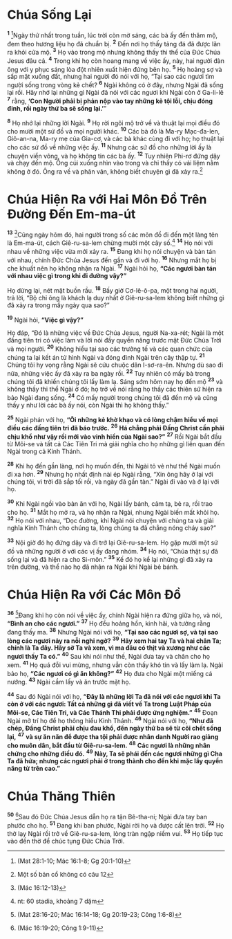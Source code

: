 # Chúa Sống Lại
<sup><b>1</b></sup> [^1@-cbf1a832-7403-4387-b429-2d0dafbe40de]Ngày thứ nhất trong tuần, lúc trời còn mờ sáng, các bà ấy đến thăm mộ, đem theo hương liệu họ đã chuẩn bị. <sup><b>2</b></sup> Đến nơi họ thấy tảng đá đã được lăn ra khỏi cửa mộ. <sup><b>3</b></sup> Họ vào trong mộ nhưng không thấy thi thể của Đức Chúa Jesus đâu cả. <sup><b>4</b></sup> Trong khi họ còn hoang mang về việc ấy, này, hai người đàn ông với y phục sáng lòa đột nhiên xuất hiện đứng bên họ. <sup><b>5</b></sup> Họ hoảng sợ và sấp mặt xuống đất, nhưng hai người đó nói với họ, “Tại sao các ngươi tìm người sống trong vòng kẻ chết? <sup><b>6</b></sup> Ngài không có ở đây, nhưng Ngài đã sống lại rồi. Hãy nhớ lại những gì Ngài đã nói với các ngươi khi Ngài còn ở Ga-li-lê <sup><b>7</b></sup> rằng, **‘Con Người phải bị phản nộp vào tay những kẻ tội lỗi, chịu đóng đinh, rồi ngày thứ ba sẽ sống lại.’**”

<sup><b>8</b></sup> Họ nhớ lại những lời Ngài. <sup><b>9</b></sup> Họ rời ngôi mộ trở về và thuật lại mọi điều đó cho mười một sứ đồ và mọi người khác. <sup><b>10</b></sup> Các bà đó là Ma-ry Mạc-đa-len, Giô-an-na, Ma-ry mẹ của Gia-cơ, và các bà khác cùng đi với họ; họ thuật lại cho các sứ đồ về những việc ấy. <sup><b>11</b></sup> Nhưng các sứ đồ cho những lời ấy là chuyện viển vông, và họ không tin các bà ấy. <sup><b>12</b></sup> Tuy nhiên Phi-rơ đứng dậy và chạy đến mộ. Ông cúi xuống nhìn vào trong và chỉ thấy có vải liệm nằm không ở đó. Ông ra về và phân vân, không biết chuyện gì đã xảy ra.[^1-cbf1a832-7403-4387-b429-2d0dafbe40de]


# Chúa Hiện Ra với Hai Môn Đồ Trên Đường Đến Em-ma-út
<sup><b>13</b></sup> [^2@-cbf1a832-7403-4387-b429-2d0dafbe40de]Cũng ngày hôm đó, hai người trong số các môn đồ đi đến một làng tên là Em-ma-út, cách Giê-ru-sa-lem chừng mười một cây số.[^2-cbf1a832-7403-4387-b429-2d0dafbe40de] <sup><b>14</b></sup> Họ nói với nhau về những việc vừa mới xảy ra. <sup><b>15</b></sup> Đang khi họ nói chuyện và bàn tán với nhau, chính Đức Chúa Jesus đến gần và đi với họ. <sup><b>16</b></sup> Nhưng mắt họ bị che khuất nên họ không nhận ra Ngài. <sup><b>17</b></sup> Ngài hỏi họ, **“Các ngươi bàn tán với nhau việc gì trong khi đi đường vậy?”**

Họ dừng lại, nét mặt buồn rầu. <sup><b>18</b></sup> Bấy giờ Cơ-lê-ô-pa, một trong hai người, trả lời, “Bộ chỉ ông là khách lạ duy nhất ở Giê-ru-sa-lem không biết những gì đã xảy ra trong mấy ngày qua sao?”

<sup><b>19</b></sup> Ngài hỏi, **“Việc gì vậy?”**

Họ đáp, “Đó là những việc về Đức Chúa Jesus, người Na-xa-rét; Ngài là một đấng tiên tri có việc làm và lời nói đầy quyền năng trước mặt Đức Chúa Trời và mọi người. <sup><b>20</b></sup> Không hiểu tại sao các trưởng tế và các quan chức của chúng ta lại kết án tử hình Ngài và đóng đinh Ngài trên cây thập tự. <sup><b>21</b></sup> Chúng tôi hy vọng rằng Ngài sẽ cứu chuộc dân I-sơ-ra-ên. Nhưng dù sao đi nữa, những việc ấy đã xảy ra ba ngày rồi. <sup><b>22</b></sup> Tuy nhiên có mấy bà trong chúng tôi đã khiến chúng tôi lấy làm lạ. Sáng sớm hôm nay họ đến mộ <sup><b>23</b></sup> và không thấy thi thể Ngài ở đó; họ trở về nói rằng họ thấy các thiên sứ hiện ra bảo Ngài đang sống. <sup><b>24</b></sup> Có mấy người trong chúng tôi đã đến mộ và cũng thấy y như lời các bà ấy nói, còn Ngài thì họ không thấy.”

<sup><b>25</b></sup> Ngài phán với họ, **“Ôi những kẻ khờ khạo và có lòng chậm hiểu về mọi điều các đấng tiên tri đã báo trước.** <sup><b>26</b></sup> **Há chẳng phải Đấng Christ cần phải chịu khổ như vậy rồi mới vào vinh hiển của Ngài sao?”** <sup><b>27</b></sup> Rồi Ngài bắt đầu từ Môi-se và tất cả Các Tiên Tri mà giải nghĩa cho họ những gì liên quan đến Ngài trong cả Kinh Thánh.

<sup><b>28</b></sup> Khi họ đến gần làng, nơi họ muốn đến, thì Ngài tỏ vẻ như thể Ngài muốn đi xa hơn. <sup><b>29</b></sup> Nhưng họ nhất định nài ép Ngài rằng, “Xin ông hãy ở lại với chúng tôi, vì trời đã sắp tối rồi, và ngày đã gần tàn.” Ngài đi vào và ở lại với họ.

<sup><b>30</b></sup> Khi Ngài ngồi vào bàn ăn với họ, Ngài lấy bánh, cảm tạ, bẻ ra, rồi trao cho họ. <sup><b>31</b></sup> Mắt họ mở ra, và họ nhận ra Ngài, nhưng Ngài biến mất khỏi họ. <sup><b>32</b></sup> Họ nói với nhau, “Dọc đường, khi Ngài nói chuyện với chúng ta và giải nghĩa Kinh Thánh cho chúng ta, lòng chúng ta đã chẳng nóng cháy sao?”

<sup><b>33</b></sup> Nội giờ đó họ đứng dậy và đi trở lại Giê-ru-sa-lem. Họ gặp mười một sứ đồ và những người ở với các vị ấy đang nhóm. <sup><b>34</b></sup> Họ nói, “Chúa thật sự đã sống lại và đã hiện ra cho Si-môn.” <sup><b>35</b></sup> Kế đó họ kể lại những gì đã xảy ra trên đường, và thể nào họ đã nhận ra Ngài khi Ngài bẻ bánh.


# Chúa Hiện Ra với Các Môn Đồ
<sup><b>36</b></sup> [^3@-cbf1a832-7403-4387-b429-2d0dafbe40de]Đang khi họ còn nói về việc ấy, chính Ngài hiện ra đứng giữa họ, và nói, **“Bình an cho các ngươi.”** <sup><b>37</b></sup> Họ đều hoảng hồn, kinh hãi, và tưởng rằng đang thấy ma. <sup><b>38</b></sup> Nhưng Ngài nói với họ, **“Tại sao các ngươi sợ, và tại sao lòng các ngươi nảy ra nỗi nghi ngờ?** <sup><b>39</b></sup> **Hãy xem hai tay Ta và hai chân Ta; chính là Ta đây. Hãy sờ Ta và xem, vì ma đâu có thịt và xương như các ngươi thấy Ta có.”** <sup><b>40</b></sup> Sau khi nói như thế, Ngài đưa tay và chân cho họ xem. <sup><b>41</b></sup> Họ quá đỗi vui mừng, nhưng vẫn còn thấy khó tin và lấy làm lạ. Ngài bảo họ, **“Các ngươi có gì ăn không?”** <sup><b>42</b></sup> Họ đưa cho Ngài một miếng cá nướng. <sup><b>43</b></sup> Ngài cầm lấy và ăn trước mặt họ.

<sup><b>44</b></sup> Sau đó Ngài nói với họ, **“Đây là những lời Ta đã nói với các ngươi khi Ta còn ở với các ngươi: Tất cả những gì đã viết về Ta trong Luật Pháp của Môi-se, Các Tiên Tri, và Các Thánh Thi phải được ứng nghiệm.”** <sup><b>45</b></sup> Đoạn Ngài mở trí họ để họ thông hiểu Kinh Thánh. <sup><b>46</b></sup> Ngài nói với họ, **“Như đã chép, Đấng Christ phải chịu đau khổ, đến ngày thứ ba sẽ từ cõi chết sống lại,** <sup><b>47</b></sup> **và sự ăn năn để được tha tội phải được nhân danh Người rao giảng cho muôn dân, bắt đầu từ Giê-ru-sa-lem.** <sup><b>48</b></sup> **Các ngươi là những nhân chứng cho những điều đó.** <sup><b>49</b></sup> **Này, Ta sẽ phái đến các ngươi những gì Cha Ta đã hứa; nhưng các ngươi phải ở trong thành cho đến khi mặc lấy quyền năng từ trên cao.”**


# Chúa Thăng Thiên
<sup><b>50</b></sup> [^4@-cbf1a832-7403-4387-b429-2d0dafbe40de]Sau đó Đức Chúa Jesus dẫn họ ra tận Bê-tha-ni; Ngài đưa tay ban phước cho họ. <sup><b>51</b></sup> Đang khi ban phước, Ngài rời họ và được cất lên trời. <sup><b>52</b></sup> Họ thờ lạy Ngài rồi trở về Giê-ru-sa-lem, lòng tràn ngập niềm vui. <sup><b>53</b></sup> Họ tiếp tục vào đền thờ để chúc tụng Đức Chúa Trời.

[^1-cbf1a832-7403-4387-b429-2d0dafbe40de]: Một số bản cổ không có câu 12
[^2-cbf1a832-7403-4387-b429-2d0dafbe40de]: nt: 60 stadia, khoảng 7 dặm
[^1@-cbf1a832-7403-4387-b429-2d0dafbe40de]: (Mat 28:1-10; Mác 16:1-8; Gg 20:1-10)
[^2@-cbf1a832-7403-4387-b429-2d0dafbe40de]: (Mác 16:12-13)
[^3@-cbf1a832-7403-4387-b429-2d0dafbe40de]: (Mat 28:16-20; Mác 16:14-18; Gg 20:19-23; Công 1:6-8)
[^4@-cbf1a832-7403-4387-b429-2d0dafbe40de]: (Mác 16:19-20; Công 1:9-11)